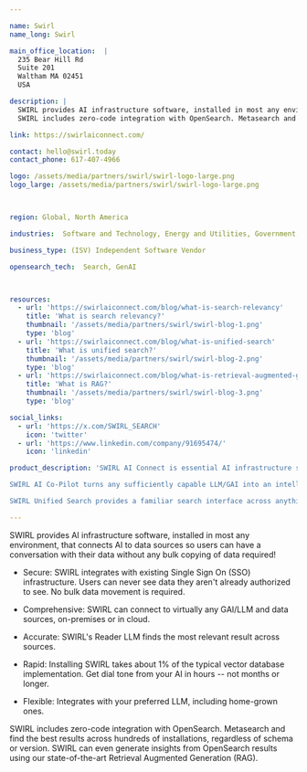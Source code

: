 ```yaml
---

name: Swirl
name_long: Swirl

main_office_location:  |
  235 Bear Hill Rd
  Suite 201
  Waltham MA 02451
  USA

description: |
  SWIRL provides AI infrastructure software, installed in most any environment, that connects AI to data sources so users can have a conversation with their data without any bulk copying of data required!
  SWIRL includes zero-code integration with OpenSearch. Metasearch and find the best results across hundreds of installations, regardless of schema or version. SWIRL can even generate insights from OpenSearch results using our state-of-the-art Retrieval Augmented Generation (RAG).

link: https://swirlaiconnect.com/

contact: hello@swirl.today
contact_phone: 617-407-4966

logo: /assets/media/partners/swirl/swirl-logo-large.png
logo_large: /assets/media/partners/swirl/swirl-logo-large.png



region: Global, North America

industries:  Software and Technology, Energy and Utilities, Government, Financial Services, Healthcare, Retail, Telecommunications

business_type: (ISV) Independent Software Vendor

opensearch_tech:  Search, GenAI



resources:
  - url: 'https://swirlaiconnect.com/blog/what-is-search-relevancy'
    title: 'What is search relevancy?'
    thumbnail: '/assets/media/partners/swirl/swirl-blog-1.png'
    type: 'blog'
  - url: 'https://swirlaiconnect.com/blog/what-is-unified-search'
    title: 'What is unified search?'
    thumbnail: '/assets/media/partners/swirl/swirl-blog-2.png'
    type: 'blog'
  - url: 'https://swirlaiconnect.com/blog/what-is-retrieval-augmented-generation-rag'
    title: 'What is RAG?'
    thumbnail: '/assets/media/partners/swirl/swirl-blog-3.png'
    type: 'blog'

social_links:
  - url: 'https://x.com/SWIRL_SEARCH'
    icon: 'twitter'
  - url: 'https://www.linkedin.com/company/91695474/'
    icon: 'linkedin'

product_description: 'SWIRL AI Connect is essential AI infrastructure software that connects LLMs/GAIs to diverse enterpise data platforms, applications and information services - including most databases and search engines. SWIRL enables the direct flow of information to create accurate, timely, personal AI-driven insights via RAG without any "lift and shift".

SWIRL AI Co-Pilot turns any sufficiently capable LLM/GAI into an intelligent assistant designed to revolutionize your data interaction and save everyone time. Seamlessly integrated with SWIRL AI Connect, SWIRL Co-Pilot enhances productivity, ensures data security, and provides comprehensive access to information without compromising security or compliance.

SWIRL Unified Search provides a familiar search interface across anything SWIRL AI Connect can connect to, as well as full support for RAG.'

---
```

SWIRL provides AI infrastructure software, installed in most any environment, that connects AI to data sources so users can have a conversation with their data without any bulk copying of data required!

- Secure: SWIRL integrates with existing Single Sign On (SSO) infrastructure. Users can never see data they aren't already authorized to see. No bulk data movement is required.

- Comprehensive: SWIRL can connect to virtually any GAI/LLM and data sources, on-premises or in cloud.

- Accurate: SWIRL's Reader LLM finds the most relevant result across sources.

- Rapid: Installing SWIRL takes about 1% of the typical vector database implementation. Get dial tone from your AI in hours -- not months or longer.

- Flexible: Integrates with your preferred LLM, including home-grown ones.

SWIRL includes zero-code integration with OpenSearch. Metasearch and find the best results across hundreds of installations, regardless of schema or version. SWIRL can even generate insights from OpenSearch results using our state-of-the-art Retrieval Augmented Generation (RAG).